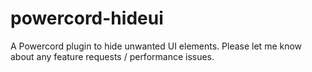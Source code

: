 # powercord-hideui
A Powercord plugin to hide unwanted UI elements. Please let me know about any feature requests / performance issues.
